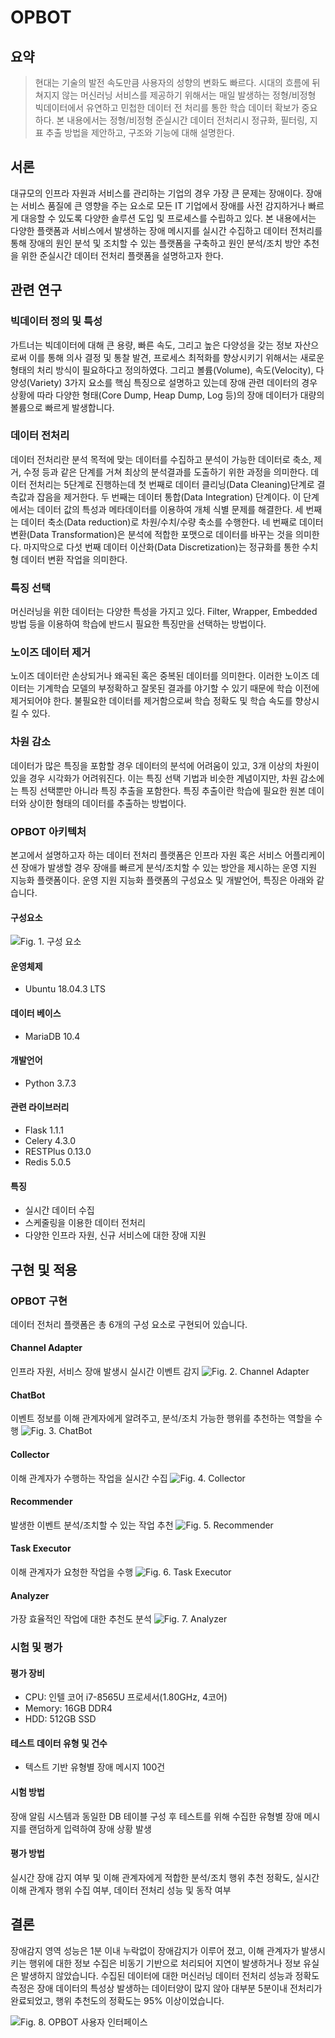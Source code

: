 # OPBOT
## 요약
> 현대는 기술의 발전 속도만큼 사용자의 성향의 변화도 빠르다. 시대의 흐름에 뒤쳐지지 않는 머신러닝 서비스를 제공하기 위해서는 매일 발생하는 정형/비정형 빅데이터에서 유연하고 민첩한 데이터 전 처리를 통한 학습 데이터 확보가 중요하다.
> 본 내용에서는 정형/비정형 준실시간 데이터 전처리시 정규화, 필터링, 지표 추출 방법을 제안하고, 구조와 기능에 대해 설명한다.
## 서론
대규모의 인프라 자원과 서비스를 관리하는 기업의 경우 가장 큰 문제는 장애이다.
장애는 서비스 품질에 큰 영향을 주는 요소로 모든 IT 기업에서 장애를 사전 감지하거나 빠르게 대응할 수 있도록 다양한 솔루션 도입 및 프로세스를 수립하고 있다.
본 내용에서는 다양한 플랫폼과 서비스에서 발생하는 장애 메시지를 실시간 수집하고 데이터 전처리를 통해 장애의 원인 분석 및 조치할 수 있는 플랫폼을 구축하고 원인 분석/조치 방안 추천을 위한 준실시간 데이터 전처리 플랫폼을 설명하고자 한다.

## 관련 연구
### 빅데이터 정의 및 특성
가트너는 빅데이터에 대해 큰 용량, 빠른 속도, 그리고 높은 다양성을 갖는 정보 자산으로써 이를 통해 의사 결정 및 통찰 발견, 프로세스 최적화를 향상시키기 위해서는 새로운 형태의 처리 방식이 필요하다고 정의하였다.
그리고 볼륨(Volume), 속도(Velocity), 다양성(Variety) 3가지 요소를 핵심 특징으로 설명하고 있는데 장애 관련 데이터의 경우 상황에 따라 다양한 형태(Core Dump, Heap Dump, Log 등)의 장애 데이터가 대량의 볼륨으로 빠르게 발생합니다.

### 데이터 전처리
데이터 전처리란 분석 목적에 맞는 데이터를 수집하고 분석이 가능한 데이터로 축소, 제거, 수정 등과 같은 단계를 거쳐 최상의 분석결과를 도출하기 위한 과정을 의미한다.
데이터 전처리는 5단계로 진행하는데 첫 번째로 데이터 클리닝(Data Cleaning)단계로 결측값과 잡음을 제거한다.
두 번째는 데이터 통합(Data Integration) 단계이다. 이 단계에서는 데이터 값의 특성과 메타데이터를 이용하여 개체 식별 문제를 해결한다.
세 번째는 데이터 축소(Data reduction)로 차원/수치/수량 축소를 수행한다. 네 번째로 데이터 변환(Data Transformation)은 분석에 적합한 포맷으로 데이터를 바꾸는 것을 의미한다.
마지막으로 다섯 번째 데이터 이산화(Data Discretization)는 정규화를 통한 수치형 데이터 변환 작업을 의미한다.

### 특징 선택
머신러닝을 위한 데이터는 다양한 특성을 가지고 있다.
Filter, Wrapper, Embedded 방법 등을 이용하여 학습에 반드시 필요한 특징만을 선택하는 방법이다.

### 노이즈 데이터 제거
노이즈 데이터란 손상되거나 왜곡된 혹은 중복된 데이터를 의미한다.
이러한 노이즈 데이터는 기계학습 모델의 부정확하고 잘못된 결과를 야기할 수 있기 때문에 학습 이전에 제거되어야 한다.
불필요한 데이터를 제거함으로써 학습 정확도 및 학습 속도를 향상시킬 수 있다.

### 차원 감소
데이터가 많은 특징을 포함할 경우 데이터의 분석에 어려움이 있고, 3개 이상의 차원이 있을 경우 시각화가 어려워진다.
이는 특징 선택 기법과 비슷한 계념이지만, 차원 감소에는 특징 선택뿐만 아니라 특징 추출을 포함한다.
특징 추출이란 학습에 필요한 원본 데이터와 상이한 형태의 데이터를 추출하는 방법이다.

### OPBOT 아키텍처
본고에서 설명하고자 하는 데이터 전처리 플랫폼은 인프라 자원 혹은 서비스 어플리케이션 장애가 발생할 경우 장애를 빠르게 분석/조치할 수 있는 방안을 제시하는 운영 지원 지능화 플랫폼이다.
운영 지원 지능화 플랫폼의 구성요소 및 개발언어, 특징은 아래와 같습니다.

#### 구성요소
![Fig. 1. 구성 요소](/doc/프로토타입_구성도.bmp "전체 아키텍처")

#### 운영체제
* Ubuntu 18.04.3 LTS

#### 데이터 베이스
* MariaDB 10.4

#### 개발언어
* Python 3.7.3

#### 관련 라이브러리
* Flask 1.1.1
* Celery 4.3.0
* RESTPlus 0.13.0
* Redis 5.0.5

#### 특징
* 실시간 데이터 수집
* 스케줄링을 이용한 데이터 전처리
* 다양한 인프라 자원, 신규 서비스에 대한 장애 지원

## 구현 및 적용
### OPBOT 구현
데이터 전처리 플랫폼은 총 6개의 구성 요소로 구현되어 있습니다.

#### Channel Adapter
인프라 자원, 서비스 장애 발생시 실시간 이벤트 감지
![Fig. 2. Channel Adapter](/doc/ChannelAdapter.bmp "Channel Adapter")

#### ChatBot
이벤트 정보를 이해 관계자에게 알려주고, 분석/조치 가능한 행위를 추천하는 역할을 수행
![Fig. 3. ChatBot](/doc/Chatbot.bmp "ChatBot")

#### Collector
이해 관계자가 수행하는 작업을 실시간 수집
![Fig. 4. Collector](/doc/Collector.bmp "Collector")

#### Recommender
발생한 이벤트 분석/조치할 수 있는 작업 추천
![Fig. 5. Recommender](/doc/Recommender.bmp "Recommender")

#### Task Executor
이해 관계자가 요청한 작업을 수행
![Fig. 6. Task Executor](/doc/TaskExecutor.bmp "Task Executor")

#### Analyzer
가장 효율적인 작업에 대한 추천도 분석
![Fig. 7. Analyzer](/doc/Analyzer.bmp "Analyzer")

### 시험 및 평가
#### 평가 장비
* CPU: 인텔 코어 i7-8565U 프로세서(1.80GHz, 4코어)
* Memory: 16GB DDR4
* HDD: 512GB SSD

#### 테스트 데이터 유형 및 건수
* 텍스트 기반 유형별 장애 메시지 100건

#### 시험 방법
장애 알림 시스템과 동일한 DB 테이블 구성 후 테스트를 위해 수집한 유형별 장애 메시지를 랜덤하게 입력하여 장애 상황 발생

#### 평가 방법
실시간 장애 감지 여부 및 이해 관계자에게 적합한 분석/조치 행위 추천 정확도, 실시간 이해 관계자 행위 수집 여부, 데이터 전처리 성능 및 동작 여부

## 결론
장애감지 영역 성능은 1분 이내 누락없이 장애감지가 이루어 졌고, 이해 관계자가 발생시키는 행위에 대한 정보 수집은 비동기 기반으로 처리되어 지연이 발생하거나 정보 유실은 발생하지 않았습니다.
수집된 데이터에 대한 머신러닝 데이터 전처리 성능과 정확도 측정은 장애 데이터의 특성상 발생하는 데이터양이 많지 않아 대부분 5분이내 전처리가 완료되었고, 행위 추천도의 정확도는 95% 이상이었습니다.

![Fig. 8. OPBOT 사용자 인터페이스](/doc/chatbot.png "사용자 인터페이스")

